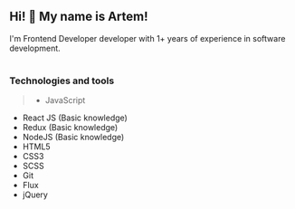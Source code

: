 ## Hi! 👋 My name is Artem! 
I'm Frontend Developer developer with 1+ years of experience in software development.
#
### Technologies and tools
> - JavaScript
 - React JS (Basic knowledge)
 - Redux (Basic knowledge)
 - NodeJS (Basic knowledge)
 - HTML5
 - CSS3
 - SCSS
 - Git
 - Flux
 - jQuery
#




<!--
**ArtemKimi/ArtemKimi** is a ✨ _special_ ✨ repository because its `README.md` (this file) appears on your GitHub profile.

Here are some ideas to get you started:

- 🔭 I’m currently working on ...
- 🌱 I’m currently learning ...
- 👯 I’m looking to collaborate on ...
- 🤔 I’m looking for help with ...
- 💬 Ask me about ...
- 📫 How to reach me: ...
- 😄 Pronouns: ...
- ⚡ Fun fact: ...
-->
